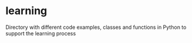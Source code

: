 # learning
 Directory with different code examples, classes and functions in Python to support the learning process
